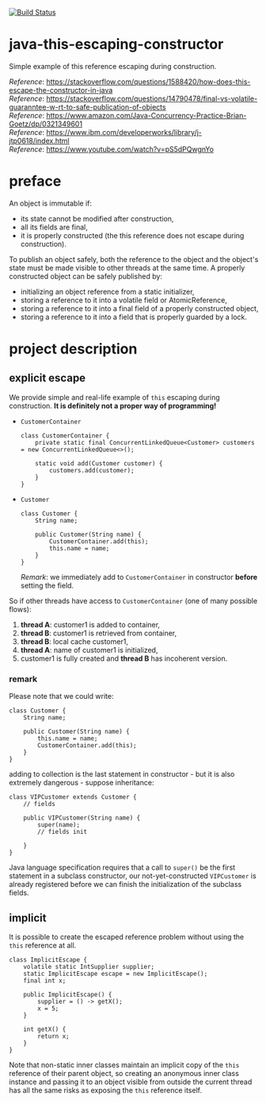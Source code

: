 [![Build Status](https://travis-ci.com/mtumilowicz/java-this-escaping-constructor.svg?token=PwyvjePQ7aiAX51hSYLE&branch=master)](https://travis-ci.com/mtumilowicz/java-this-escaping-constructor)

# java-this-escaping-constructor
Simple example of this reference escaping during construction.

_Reference_: https://stackoverflow.com/questions/1588420/how-does-this-escape-the-constructor-in-java  
_Reference_: https://stackoverflow.com/questions/14790478/final-vs-volatile-guaranntee-w-rt-to-safe-publication-of-objects  
_Reference_: https://www.amazon.com/Java-Concurrency-Practice-Brian-Goetz/dp/0321349601  
_Reference_: https://www.ibm.com/developerworks/library/j-jtp0618/index.html  
_Reference_: https://www.youtube.com/watch?v=pS5dPQwgnYo

# preface
An object is immutable if:
* its state cannot be modified after construction,
* all its fields are final,
* it is properly constructed (the this reference does not escape during 
construction).

To publish an object safely, both the reference to the object and the 
object's state must be made visible to other threads at the same time. 
A properly constructed object can be safely published by: 
* initializing an object reference from a static initializer,
* storing a reference to it into a volatile field or AtomicReference,
* storing a reference to it into a final field of a properly constructed 
object,
* storing a reference to it into a field that is properly guarded by a lock.

# project description
## explicit escape
We provide simple and real-life example of `this` escaping during 
construction. **It is definitely not a proper way of programming!**

* `CustomerContainer`
    ```
    class CustomerContainer {
        private static final ConcurrentLinkedQueue<Customer> customers = new ConcurrentLinkedQueue<>();
    
        static void add(Customer customer) {
            customers.add(customer);
        }
    }
    ```
* `Customer`
    ```
    class Customer {
        String name;
    
        public Customer(String name) {
            CustomerContainer.add(this);
            this.name = name;
        }
    }
    ```
    _Remark_: we immediately add to `CustomerContainer` in constructor
    **before** setting the field.
    
So if other threads have access to `CustomerContainer` (one of 
many possible flows):
1. **thread A**: customer1 is added to container,
1. **thread B**: customer1 is retrieved from container,
1. **thread B**: local cache customer1,
1. **thread A**: name of customer1 is initialized,
1. customer1 is fully created and **thread B** has incoherent version.

### remark
Please note that we could write:
```
class Customer {
    String name;

    public Customer(String name) {
        this.name = name;
        CustomerContainer.add(this);
    }
}
```
adding to collection is the last statement in constructor - 
but it is also extremely dangerous - suppose inheritance:
```
class VIPCustomer extends Customer {
    // fields

    public VIPCustomer(String name) {
        super(name);
        // fields init

    }
}
```
Java language specification requires that a call to 
`super()` be the first statement in a subclass constructor, 
our not-yet-constructed `VIPCustomer` is already registered 
before we can finish the initialization of the 
subclass fields.

## implicit
It is possible to create the escaped reference problem 
without using the `this` reference at all.
```
class ImplicitEscape {
    volatile static IntSupplier supplier;
    static ImplicitEscape escape = new ImplicitEscape();
    final int x;

    public ImplicitEscape() {
        supplier = () -> getX();
        x = 5;
    }

    int getX() {
        return x;
    }
}
```
Note that non-static inner classes maintain an implicit copy of the `this` reference of 
  their parent object, so creating an anonymous inner class 
  instance and passing it to an object visible from outside 
  the current thread has all the same risks as exposing the 
  `this` reference itself.